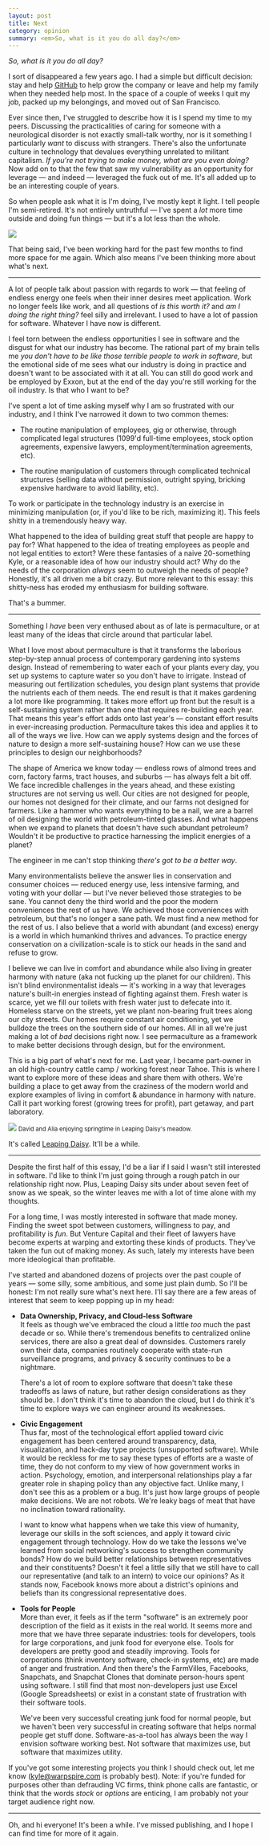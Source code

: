 ```yaml
---
layout: post
title: Next
category: opinion
summary: <em>So, what is it you do all day?</em>
---
```


*So, what is it you do all day?*

I sort of disappeared a few years ago. I had a simple but difficult decision: stay and help [GitHub](https://github.com) to help grow the company or leave and help my family when they needed help most. In the space of a couple of weeks I quit my job, packed up my belongings, and moved out of San Francisco.

Ever since then, I've struggled to describe how it is I spend my time to my peers. Discussing the practicalities of caring for someone with a neurological disorder is not exactly small-talk worthy, nor is it something I particularly _want_ to discuss with strangers. There's also the unfortunate culture in technology that devalues everything unrelated to militant capitalism. _If you're not trying to make money, what are you even doing?_ Now add on to that the few that saw my vulnerability as an opportunity for leverage — and indeed — leveraged the fuck out of me. It's all added up to be an interesting couple of years.

So when people ask what it is I'm doing, I've mostly kept it light. I tell people I'm semi-retired. It's not entirely untruthful — I've spent a _lot_ more time outside and doing fun things — but it's a lot less than the whole.

<div class="figure">
<img src="http://assets.warpspire.com/images/next/powsurfing.jpg" />
</div>

That being said, I've been working hard for the past few months to find more space for me again. Which also means I've been thinking more about what's next.

* * * *

A lot of people talk about passion with regards to work — that feeling of endless energy one feels when their inner desires meet application. Work no longer feels like work, and all questions of _is this worth it?_ and _am I doing the right thing?_ feel silly and irrelevant. I used to have a lot of passion for software. Whatever I have now is different.

I feel torn between the endless opportunities I see in software and the disgust for what our industry has become. The rational part of my brain tells me _you don't have to be like those terrible people to work in software,_ but the emotional side of me sees what our industry is doing in practice and doesn't want to be associated with it at all. You can still do good work and be employed by Exxon, but at the end of the day you're still working for the oil industry. Is that who I want to be?

I've spent a lot of time asking myself why I am so frustrated with our industry, and I think I've narrowed it down to two common themes:

* The routine manipulation of employees, gig or otherwise, through complicated legal structures (1099'd full-time employees, stock option agreements, expensive lawyers, employment/termination agreements, etc).

* The routine manipulation of customers through complicated technical structures (selling data without permission, outright spying, bricking expensive hardware to avoid liability, etc).

To work or participate in the technology industry is an exercise in minimizing manipulation (or, if you'd like to be rich, maximizing it). This feels shitty in a tremendously heavy way.

What happened to the idea of building great stuff that people are happy to pay for? What happened to the idea of treating employees as people and not legal entities to extort? Were these fantasies of a naive 20-something Kyle, or a reasonable idea of how our industry should act? Why do the needs of the corporation _always_ seem to outweigh the needs of people? Honestly, it's all driven me a bit crazy. But more relevant to this essay: this shitty-ness has eroded my enthusiasm for building software.

That's a bummer.

* * * *

Something I _have_ been very enthused about as of late is permaculture, or at least many of the ideas that circle around that particular label.

What I love most about permaculture is that it transforms the laborious step-by-step annual process of contemporary gardening into systems design. Instead of remembering to water each of your plants every day, you set up systems to capture water so you don't have to irrigate. Instead of measuring out fertilization schedules, you design plant systems that provide the nutrients each of them needs. The end result is that it makes gardening a lot more like programming. It takes more effort up front but the result is a self-sustaining system rather than one that requires re-building each year. That means this year's effort adds onto last year's — constant effort results in ever-increasing production. Permaculture takes this idea and applies it to all of the ways we live. How can we apply systems design and the forces of nature to design a more self-sustaining house? How can we use these principles to design our neighborhoods?

The shape of America we know today — endless rows of almond trees and corn, factory farms, tract houses, and suburbs — has always felt a bit off. We face incredible challenges in the years ahead, and these existing structures are not serving us well. Our cities are not designed for people, our homes not designed for their climate, and our farms not designed for farmers. Like a hammer who wants everything to be a nail, we are a barrel of oil designing the world with petroleum-tinted glasses. And what happens when we expand to planets that doesn't have such abundant petroleum? Wouldn't it be productive to practice harnessing the implicit energies of a planet?

The engineer in me can't stop thinking _there's got to be a better way_.

Many environmentalists believe the answer lies in conservation and consumer choices — reduced energy use, less intensive farming, and voting with your dollar — but I've never believed those strategies to be sane. You cannot deny the third world and the poor the modern conveniences the rest of us have. We achieved those conveniences with petroleum, but that's no longer a sane path. We must find a new method for the rest of us. I also believe that a world with abundant (and excess) energy is a world in which humankind thrives and advances. To practice energy conservation on a civilization-scale is to stick our heads in the sand and refuse to grow.

I believe we can live in comfort and abundance while also living in greater harmony with nature (aka not fucking up the planet for our children). This isn't blind environmentalist ideals — it's working in a way that leverages nature's built-in energies instead of fighting against them. Fresh water is scarce, yet we fill our toilets with fresh water just to defecate into it. Homeless starve on the streets, yet we plant non-bearing fruit trees along our city streets. Our homes require constant air conditioning, yet we bulldoze the trees on the southern side of our homes. All in all we're just making a lot of _bad_ decisions right now. I see permaculture as a framework to make better decisions through design, but for the environment.

This is a big part of what's next for me. Last year, I became part-owner in an old high-country cattle camp / working forest near Tahoe. This is where I want to explore more of these ideas and share them with others. We're building a place to get away from the craziness of the modern world and explore examples of living in comfort & abundance in harmony with nature. Call it part working forest (growing trees for profit), part getaway, and part laboratory.

<div class="figure">
<img src="http://assets.warpspire.com/images/next/daisy-field.jpg" />
<small>David and Alia enjoying springtime in Leaping Daisy's meadow.</small>
</div>

It's called [Leaping Daisy](http://leapingdaisy.com). It'll be a while.

* * * *

Despite the first half of this essay, I'd be a liar if I said I wasn't still interested in software. I'd like to think I'm just going through a rough patch in our relationship right now. Plus, Leaping Daisy sits under about seven feet of snow as we speak, so the winter leaves me with a lot of time alone with my thoughts.

For a long time, I was mostly interested in software that made money. Finding the sweet spot between customers, willingness to pay, and profitability is _fun_. But Venture Capital and their fleet of lawyers have become experts at warping and extorting these kinds of products. They've taken the fun out of making money. As such, lately my interests have been more ideological than profitable.

I've started and abandoned dozens of projects over the past couple of years — some silly, some ambitious, and some just plain dumb. So I'll be honest: I'm not really sure what's next here. I'll say there are a few areas of interest that seem to keep popping up in my head:

* **Data Ownership, Privacy, and Cloud-less Software**  
	It feels as though we've embraced the cloud a little _too_ much the past decade or so. While there's tremendous benefits to centralized online services, there are also a great deal of downsides. Customers rarely own their data, companies routinely cooperate with state-run surveillance programs, and privacy & security continues to be a nightmare.

	There's a lot of room to explore software that doesn't take these tradeoffs as laws of nature, but rather design considerations as they should be. I don't think it's time to abandon the cloud, but I do think it's time to explore ways we can engineer around its weaknesses.

* **Civic Engagement**  
	Thus far, most of the technological effort applied toward civic engagement has been centered around transparency, data, visualization, and hack-day type projects (unsupported software). While it would be reckless for me to say these types of efforts are a waste of time, they do not conform to my view of how government works in action. Psychology, emotion, and interpersonal relationships play a far greater role in shaping policy than any objective fact. Unlike many, I don't see this as a problem or a bug. It's just how large groups of people make decisions. We are not robots. We're leaky bags of meat that have no inclination toward rationality.

	I want to know what happens when we take this view of humanity, leverage our skills in the soft sciences, and apply it toward civic engagement through technology. How do we take the lessons we've learned from social networking's success to strengthen community bonds? How do we build better relationships between representatives and their constituents? Doesn't it feel a little silly that we still have to call our representative (and talk to an intern) to voice our opinions? As it stands now, Facebook knows more about a district's opinions and beliefs than its congressional representative does.

* **Tools for People**  
	More than ever, it feels as if the term "software" is an extremely poor description of the field as it exists in the real world. It seems more and more that we have three separate industries: tools for developers, tools for large corporations, and junk food for everyone else. Tools for developers are pretty good and steadily improving. Tools for corporations (think inventory software, check-in systems, etc) are made of anger and frustration. And then there's the FarmVilles, Facebooks, Snapchats, and Snapchat Clones that dominate person-hours spent using software. I still find that most non-developers just use Excel (Google Spreadsheets) or exist in a constant state of frustration with their software tools.

	We've been very successful creating junk food for normal people, but we haven't been very successful in creating software that helps normal people get stuff done. Software-as-a-tool has always been the way I envision software working best. Not software that maximizes use, but software that maximizes utility.

If you've got some interesting projects you think I should check out, let me know (<kyle@warpspire.com> is probably best). Note: if you're funded for purposes other than defrauding VC firms, think phone calls are fantastic, or think that the words _stock_ or _options_ are enticing, I am probably not your target audience right now.

* * * *

Oh, and hi everyone! It's been a while. I've missed publishing, and I hope I can find time for more of it again.

